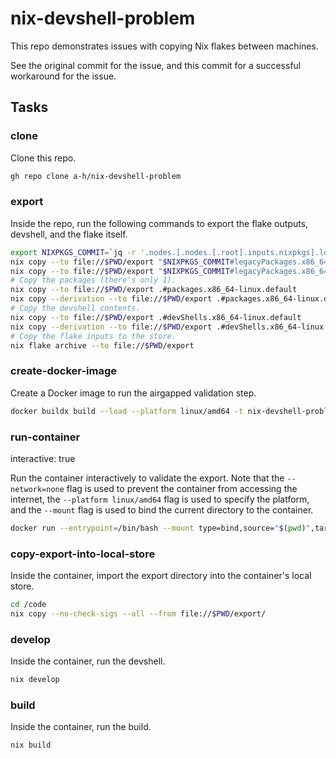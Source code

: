 # nix-devshell-problem

This repo demonstrates issues with copying Nix flakes between machines.

See the original commit for the issue, and this commit for a successful workaround for the issue.

## Tasks

### clone

Clone this repo.

```bash
gh repo clone a-h/nix-devshell-problem
```

### export

Inside the repo, run the following commands to export the flake outputs, devshell, and the flake itself.

```bash
export NIXPKGS_COMMIT=`jq -r '.nodes.[.nodes.[.root].inputs.nixpkgs].locked | "\(.type):\(.owner)/\(.repo)/\(.rev)"' flake.lock`
nix copy --to file://$PWD/export "$NIXPKGS_COMMIT#legacyPackages.x86_64-linux.stdenv"
nix copy --to file://$PWD/export "$NIXPKGS_COMMIT#legacyPackages.x86_64-linux.bashInteractive"
# Copy the packages (there's only 1).
nix copy --to file://$PWD/export .#packages.x86_64-linux.default
nix copy --derivation --to file://$PWD/export .#packages.x86_64-linux.default
# Copy the devshell contents.
nix copy --to file://$PWD/export .#devShells.x86_64-linux.default
nix copy --derivation --to file://$PWD/export .#devShells.x86_64-linux.default
# Copy the flake inputs to the store.
nix flake archive --to file://$PWD/export
```

### create-docker-image

Create a Docker image to run the airgapped validation step.

```bash
docker buildx build --load --platform linux/amd64 -t nix-devshell-problem:latest .
```

### run-container

interactive: true

Run the container interactively to validate the export. Note that the `--network=none` flag is used to prevent the container from accessing the internet, the `--platform linux/amd64` flag is used to specify the platform, and the `--mount` flag is used to bind the current directory to the container.

```bash
docker run --entrypoint=/bin/bash --mount type=bind,source="$(pwd)",target=/code --workdir=/code --network=none -it --rm --platform linux/amd64 nix-devshell-problem:latest
```

### copy-export-into-local-store

Inside the container, import the export directory into the container's local store.

```bash
cd /code
nix copy --no-check-sigs --all --from file://$PWD/export/
```

### develop

Inside the container, run the devshell.

```bash
nix develop
```

### build

Inside the container, run the build.

```bash
nix build
```
